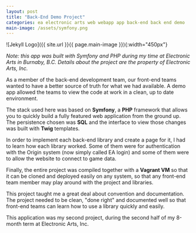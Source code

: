 ```yaml
---
layout: post
title: "Back-End Demo Project"
categories: ea electronic arts web webapp app back-end back end demo
main-image: /assets/symfony.png
---
```


![Jekyll Logo]({{ site.url }}{{ page.main-image }}){:width="450px"}

_Note: this app was built with Symfony and PHP during my time at Electronic Arts in Burnaby, B.C. Details about the project are the property of Electronic Arts, Inc._

As a member of the back-end development team, our front-end teams wanted to have a better source of truth for what we had available. A demo app allowed the teams to view the code at work in a clean, up to date environment.

The stack used here was based on **Symfony**, a **PHP** framework that allows you to quickly build a fully featured web application from the ground up. The persistence chosen was **SQL** and the interface to view those changes was built with **Twig** templates.

In order to implement each back-end library and create a page for it, I had to learn how each library worked. Some of them were for authentication with the Origin system (now simply called EA login) and some of them were to allow the website to connect to game data.

Finally, the entire project was compiled together with a **Vagrant VM** so that it can be cloned and deployed easily on any system, so that any front-end team member may play around with the project and libraries.

This project taught me a great deal about convention and documentation. The project needed to be clean, "done right" and documented well so that front-end teams can learn how to use a library quickly and easily.

This application was my second project, during the second half of my 8-month term at Electronic Arts, Inc.
